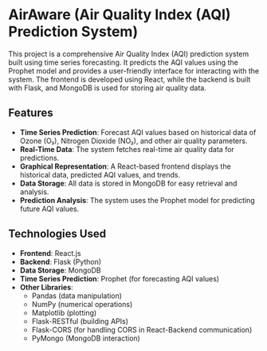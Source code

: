 # AirAware (Air Quality Index (AQI) Prediction System)

This project is a comprehensive Air Quality Index (AQI) prediction system built using time series forecasting. It predicts the AQI values using the Prophet model and provides a user-friendly interface for interacting with the system. The frontend is developed using React, while the backend is built with Flask, and MongoDB is used for storing air quality data.

## Features

- **Time Series Prediction**: Forecast AQI values based on historical data of Ozone (O₃), Nitrogen Dioxide (NO₂), and other air quality parameters.
- **Real-Time Data**: The system fetches real-time air quality data for predictions.
- **Graphical Representation**: A React-based frontend displays the historical data, predicted AQI values, and trends.
- **Data Storage**: All data is stored in MongoDB for easy retrieval and analysis.
- **Prediction Analysis**: The system uses the Prophet model for predicting future AQI values.

## Technologies Used

- **Frontend**: React.js
- **Backend**: Flask (Python)
- **Data Storage**: MongoDB
- **Time Series Prediction**: Prophet (for forecasting AQI values)
- **Other Libraries**:
  - Pandas (data manipulation)
  - NumPy (numerical operations)
  - Matplotlib (plotting)
  - Flask-RESTful (building APIs)
  - Flask-CORS (for handling CORS in React-Backend communication)
  - PyMongo (MongoDB interaction)

